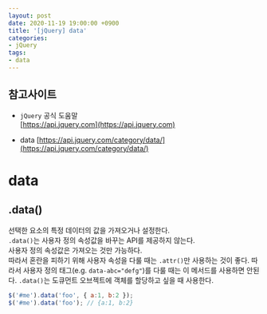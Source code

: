 ```yaml
---
layout: post
date: 2020-11-19 19:00:00 +0900
title: '[jQuery] data'
categories:
- jQuery
tags:
- data
---
```


## 참고사이트
- `jQuery` 공식 도움말  
[https://api.jquery.com](https://api.jquery.com)

- data
[https://api.jquery.com/category/data/](https://api.jquery.com/category/data/)

# data  

## .data()
선택한 요소의 특정 데이터의 값을 가져오거나 설정한다.  
`.data()`는 사용자 정의 속성값을 바꾸는 API를 제공하지 않는다.   
사용자 정의 속성값은 가져오는 것만 가능하다.  
따라서 혼란을 피하기 위해 사용자 속성을 다룰 때는 `.attr()`만 사용하는 것이 좋다.
따라서 사용자 정의 태그(e.g. `data-abc="defg"`)를 다룰 때는  이 메서드를 사용하면 안된다.
`.data()`는 도큐먼트 오브젝트에 객체를 할당하고 싶을 때 사용한다.

```javascript
$('#me').data('foo', { a:1, b:2 });
$('#me').data('foo'); // {a:1, b:2}
```
